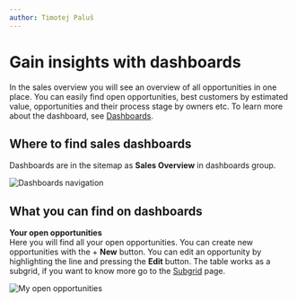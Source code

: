 ```yaml
---
author: Timotej Paluš
---
```


# Gain insights with dashboards
In the sales overview you will see an overview of all opportunities in one place. You can easily find open opportunities, best customers by estimated value, opportunities and their process stage by owners etc.
To learn more about the dashboard, see [Dashboards](/en/user-guide/model-driven-apps/basic-app-elements/dashboards).
## Where to find sales dashboards
Dashboards are in the sitemap as **Sales Overview** in dashboards group.

![Dashboards navigation](/.attachments/ModelDrivenAppUserGuide/dashboardsNavigation.png)

## What you can find on dashboards

**Your open opportunities**  
Here you will find all your open opportunities. You can create new opportunities with the + **New** button. You can edit an opportunity by highlighting the line and pressing the **Edit** button. The table works as a subgrid, if you want to know more go to the [Subgrid](/en/user-guide/model-driven-apps/basic-app-elements/subgrid) page.

![My open opportunities](/.attachments/ModelDrivenAppUserGuide/myOpenOpp.png)

